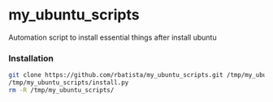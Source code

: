 my_ubuntu_scripts
=================

Automation script to install essential things after install ubuntu

### Installation

```bash
git clone https://github.com/rbatista/my_ubuntu_scripts.git /tmp/my_ubuntu_scripts/
/tmp/my_ubuntu_scripts/install.py
rm -R /tmp/my_ubuntu_scripts/
```
